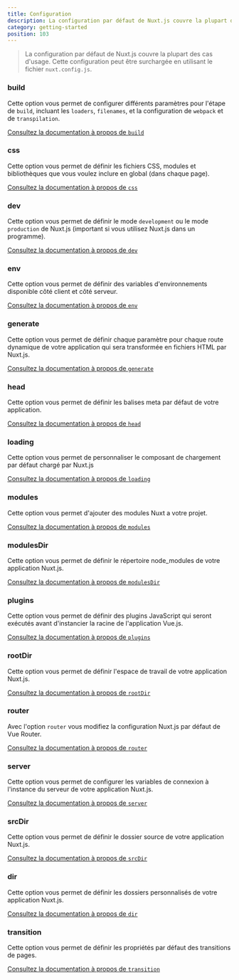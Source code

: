 ```yaml
---
title: Configuration
description: La configuration par défaut de Nuxt.js couvre la plupart des cas d'usage. Cette configuration peut être surchargée en utilisant le fichier `nuxt.config.js`.
category: getting-started
position: 103
---
```


> La configuration par défaut de Nuxt.js couvre la plupart des cas d'usage. Cette configuration peut être surchargée en utilisant le fichier `nuxt.config.js`.

### build

Cette option vous permet de configurer différents paramètres pour l'étape de `build`, incluant les `loaders`, `filenames`, et la configuration de `webpack` et de `transpilation`.

[Consultez la documentation à propos de `build`](/api/configuration-build)

### css

Cette option vous permet de définir les fichiers CSS, modules et bibliothèques que vous voulez inclure en global (dans chaque page).

[Consultez la documentation à propos de `css`](/api/configuration-css)

### dev

Cette option vous permet de définir le mode `development` ou le mode `production` de Nuxt.js (important si vous utilisez Nuxt.js dans un programme).

[Consultez la documentation à propos de `dev`](/api/configuration-dev)

### env

Cette option vous permet de définir des variables d'environnements disponible côté client et côté serveur.

[Consultez la documentation à propos de `env`](/api/configuration-env)

### generate

Cette option vous permet de définir chaque paramètre pour chaque route dynamique de votre application qui sera transformée en fichiers HTML par Nuxt.js.

[Consultez la documentation à propos de `generate`](/api/configuration-generate)

### head

Cette option vous permet de définir les balises meta par défaut de votre application.

[Consultez la documentation à propos de `head`](/api/configuration-head)

### loading

Cette option vous permet de personnaliser le composant de chargement par défaut chargé par Nuxt.js

[Consultez la documentation à propos de `loading`](/api/configuration-loading)

### modules

Cette option vous permet d'ajouter des modules Nuxt a votre projet.

[Consultez la documentation à propos de `modules`](/api/configuration-modules)

### modulesDir

Cette option vous permet de définir le répertoire node_modules de votre application Nuxt.js.

[Consultez la documentation à propos de `modulesDir`](/api/configuration-modulesdir)

### plugins

Cette option vous permet de définir des plugins JavaScript qui seront exécutés avant d'instancier la racine de l'application Vue.js.

[Consultez la documentation à propos de `plugins`](/api/configuration-plugins)

### rootDir

Cette option vous permet de définir l'espace de travail de votre application Nuxt.js.

[Consultez la documentation à propos de `rootDir`](/api/configuration-rootdir)

### router

Avec l'option `router` vous modifiez la configuration Nuxt.js par défaut de Vue Router.

[Consultez la documentation à propos de `router`](/api/configuration-router)

### server

Cette option vous permet de configurer les variables de connexion à l'instance du serveur de votre application Nuxt.js.

[Consultez la documentation à propos de `server`](/api/configuration-server)

### srcDir

Cette option vous permet de définir le dossier source de votre application Nuxt.js.

[Consultez la documentation à propos de `srcDir`](/api/configuration-srcdir)

### dir

Cette option vous permet de définir les dossiers personnalisés de votre application Nuxt.js.

[Consultez la documentation à propos de `dir`](/api/configuration-dir)

### transition

Cette option vous permet de définir les propriétés par défaut des transitions de pages.

[Consultez la documentation à propos de `transition`](/api/configuration-transition)
